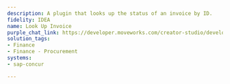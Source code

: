 ```yaml
---
description: A plugin that looks up the status of an invoice by ID.
fidelity: IDEA
name: Look Up Invoice
purple_chat_link: https://developer.moveworks.com/creator-studio/developer-tools/purple-chat-builder/?workspace=%7B%22title%22%3A%22My+Workspace%22%2C%22botSettings%22%3A%7B%22name%22%3A%22%22%2C%22imageUrl%22%3A%22%22%7D%2C%22mocks%22%3A%5B%7B%22id%22%3A1458%2C%22title%22%3A%22New+Mock%22%2C%22transcript%22%3A%7B%22messages%22%3A%5B%7B%22from%22%3A%22USER%22%2C%22text%22%3A%22What%27s+the+status+of+invoice+number+789012+in+SAP+Concur%3F%22%7D%2C%7B%22from%22%3A%22ANNOTATION%22%2C%22text%22%3A%22Searches+SAP+Concur+for+invoice+789012%22%7D%2C%7B%22from%22%3A%22BOT%22%2C%22text%22%3A%22%3Cp%3EHere+are+the+details+for+Invoice+789012%3A%3C%2Fp%3E%22%2C%22cards%22%3A%5B%7B%22title%22%3A%22%3Cp%3EInvoice+Details+for+%23789012%3Cbr%3E%3C%2Fp%3E%22%2C%22text%22%3A%22%3Cp%3E%3Cb%3EVendor+Name%3A+%3C%2Fb%3EWidget+Co%3Cbr%3E%3Cb%3EInvoice+Amount%3A+%3C%2Fb%3E%241%2C200%3Cbr%3E%3Cb%3EStatus%3A+%3C%2Fb%3EPending+Approval%3Cbr%3E%3C%2Fp%3E%22%2C%22buttons%22%3A%5B%7B%22style%22%3A%22PRIMARY%22%2C%22text%22%3A%22View+More%22%7D%2C%7B%22text%22%3A%22Lookup+Another%22%7D%2C%7B%22text%22%3A%22Cancel%22%7D%5D%7D%5D%7D%5D%2C%22settings%22%3A%7B%22colorStyle%22%3A%22LIGHT%22%2C%22startTime%22%3A%2211%3A43%2BAM%22%2C%22defaultPerson%22%3A%22GWEN%22%2C%22editable%22%3Atrue%2C%22botName%22%3A%22%22%2C%22botImageUrl%22%3A%22%22%7D%7D%7D%5D%7D
solution_tags:
- Finance
- Finance - Procurement
systems:
- sap-concur

---
```

